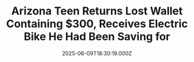 ---
title: "Arizona Teen Returns Lost Wallet Containing $300, Receives Electric Bike He Had Been Saving for"
date: 2025-06-09T18:30:19.000Z
category: Human Kindness
externalLink: "https://www.goodnewsnetwork.org/arizona-teen-returns-lost-wallet-containing-300-receives-electric-bike-he-had-been-saving-for/"
image: ""
excerpt: "Last month in Arizona a young man profited unexpectedly from choosing honesty over greed after finding a lost wallet. 14-year-old Cody Chalmers found the wallet while riding his bike in Chandler on May 2nd, finding 300$ cash and credit cards inside. But even though he was in the middle of saving money for an electric […] The post Arizona Teen…"
---